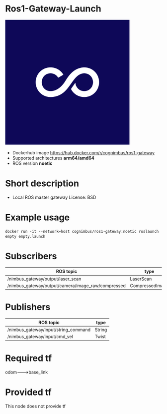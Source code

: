 # Ros1-Gateway-Launch

<img src="./ros1-gateway-launch/nimbusc.jpg" alt="ros1-gateway-launch" width="400"/>

* Dockerhub image https://hub.docker.com/r/cognimbus/ros1-gateway
* Supported architectures <b>arm64/amd64</b>
* ROS version <b>noetic</b>

# Short description
* Local ROS master gateway
License: BSD

# Example usage
```
docker run -it --network=host cognimbus/ros1-gateway:noetic roslaunch empty empty.launch
```

# Subscribers
ROS topic | type
--- | ---
/nimbus_gateway/output/laser_scan | LaserScan
/nimbus_gateway/output/camera/image_raw/compressed | CompressedImage


# Publishers
ROS topic | type
--- | ---
/nimbus_gateway/input/string_command | String
/nimbus_gateway/input/cmd_vel | Twist


# Required tf
odom--->base_link


# Provided tf
This node does not provide tf


